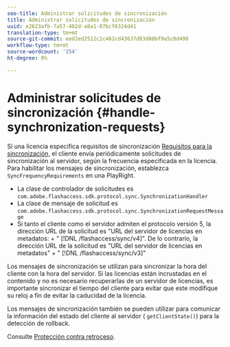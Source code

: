 ```yaml
---
seo-title: Administrar solicitudes de sincronización
title: Administrar solicitudes de sincronización
uuid: e2623afb-7a57-402d-a8a1-07bcf6324d41
translation-type: tm+mt
source-git-commit: eed2ed2512c2c462cd43637d83d80bf9a5c0d490
workflow-type: tm+mt
source-wordcount: '154'
ht-degree: 0%

---
```



# Administrar solicitudes de sincronización {#handle-synchronization-requests}

Si una licencia especifica requisitos de sincronización [Requisitos para la sincronización,](../../protecting-content/introduction/usage-rules/authentication/synchronization.md) el cliente envía periódicamente solicitudes de sincronización al servidor, según la frecuencia especificada en la licencia. Para habilitar los mensajes de sincronización, establezca `SyncFrequencyRequirements` en una PlayRight.

* La clase de controlador de solicitudes es `com.adobe.flashaccess.sdk.protocol.sync.SynchronizationHandler`
* La clase de mensaje de solicitud es `com.adobe.flashaccess.sdk.protocol.sync.SynchronizationRequestMessage`
* Si tanto el cliente como el servidor admiten el protocolo versión 5, la dirección URL de la solicitud es &quot;URL del servidor de licencias en metadatos: + &quot; [!DNL /flashaccess/sync/v4]&quot;. De lo contrario, la dirección URL de la solicitud es &quot;URL del servidor de licencias en metadatos&quot; + &quot; [!DNL /flashaccess/sync/v3]&quot;

Los mensajes de sincronización se utilizan para sincronizar la hora del cliente con la hora del servidor. Si las licencias están incrustadas en el contenido y no es necesario recuperarlas de un servidor de licencias, es importante sincronizar el tiempo del cliente para evitar que este modifique su reloj a fin de evitar la caducidad de la licencia.

Los mensajes de sincronización también se pueden utilizar para comunicar la información del estado del cliente al servidor ( `getClientState()`) para la detección de rollback.

Consulte [Protección contra retroceso](../../protecting-content/implementing-the-license-server/processing-drm-requests.md#rollback-detection).
